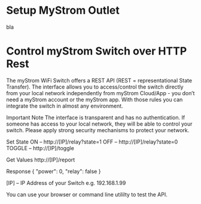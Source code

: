 # Setup MyStrom Outlet
bla

# Control myStrom Switch over HTTP Rest

The myStrom WiFi Switch offers a REST API (REST = representational State Transfer).
The interface allows you to access/control the switch directly from your local network independently from myStrom Cloud/App - you don’t need a myStrom account or the myStrom app.
With those rules you can integrate the switch in almost any environment.

Important Note
The interface is transparent and has no authentication. If someone has access to your local network, they will be able to control your switch.
Please apply strong security mechanisms to protect your network.

Set State
ON – http://[IP]/relay?state=1
OFF – http://[IP]/relay?state=0
TOGGLE – http://[IP]/toggle

Get Values
http://[IP]/report

Response
{
	"power":	0,
	"relay":	false
}

[IP] – IP Address of your Switch e.g. 192.168.1.99

You can use your browser or command line utililty to test the API.

